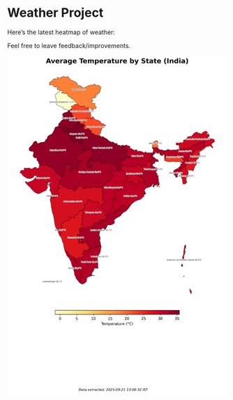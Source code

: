 # Weather Project

Here’s the latest heatmap of weather:

Feel free to leave feedback/improvements.

![India Heatmap](docs/assets/india_heatmap.png?v=CFA99A)
